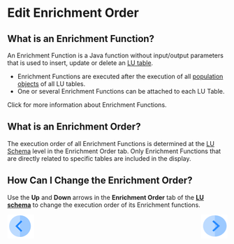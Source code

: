 # Edit Enrichment Order

## What is an Enrichment Function?
An Enrichment Function is a Java function without input/output parameters that is used to insert, update or delete an [LU table](/articles/06_LU_tables/01_LU_tables_overview.md).
* Enrichment Functions are executed after the execution of all [population objects](/articles/07_table_population/01_table_population_overview.md) of  all LU tables. 
* One or several Enrichment Functions can be attached to each LU Table.

Click for more information about Enrichment Functions. 

## What is an Enrichment Order?
The execution order of all Enrichment Functions is determined at the [LU Schema](/articles/03_logical_units/03_LU_schema_window.md) level in the Enrichment Order tab. Only Enrichment Functions that are directly related to specific   tables are included in the display.

## How Can I Change the Enrichment Order? 
Use the **Up** and **Down** arrows in the **Enrichment Order** tab of the [**LU schema**](/articles/03_logical_units/03_LU_schema_window.md) to change the execution order of its Enrichment functions. 


[![Previous](/articles/images/Previous.png)](/articles/03_logical_units/13_disable_enable_populations_in_schema.md)[<img align="right" width="60" height="54" src="/articles/images/Next.png">](/articles/03_logical_units/15_LU_schema_edit_reference_tab.md)
